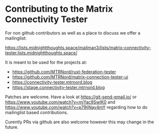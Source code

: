 # Contributing to the Matrix Connectivity Tester

For non github contributors as well as a place to discuss we offer a mailinglist:

<https://lists.midnightthoughts.space/mailman3/lists/matrix-connectivity-tester.lists.midnightthoughts.space/>

It is meant to be used for the projects at:

- <https://github.com/MTRNord/rust-federation-tester>
- <https://github.com/MTRNord/matrix-connection-tester-ui>
- <https://connectivity-tester.mtrnord.blog>
- <https://stage.connectivity-tester.mtrnord.blog>

Patches are welcome. Have a look at <https://git-send-email.io/> or
<https://www.youtube.com/watch?v=mjYac9SwIK0> and
<https://www.youtube.com/watch?v=p79IjNay4mY> regarding how to do mailinglist based contributions.

Curently PRs via github are also welcome however this may change in the future.
